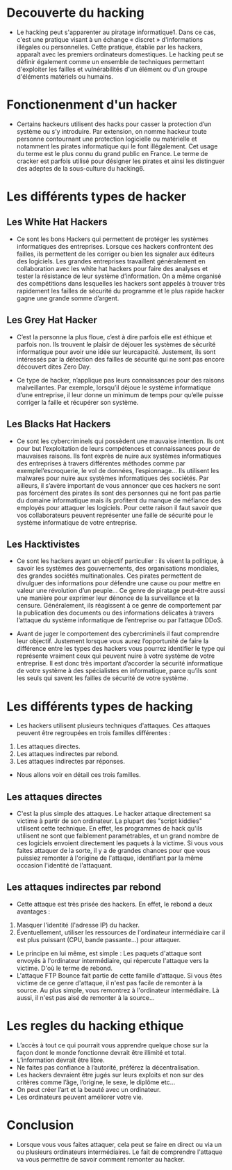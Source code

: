 # Decouverte du hacking

* Le hacking peut s'apparenter au piratage informatique1. Dans ce cas, c'est une pratique visant à un échange « discret » d'informations illégales ou personnelles. Cette pratique, établie par les hackers, apparaît avec les premiers ordinateurs domestiques. Le hacking peut se définir également comme un ensemble de techniques permettant d'exploiter les failles et vulnérabilités d'un élément ou d'un groupe d'éléments matériels ou humains.

# Fonctionenment d'un hacker

* Certains hackeurs utilisent des hacks pour casser la protection d’un système ou s’y introduire. Par extension, on nomme hackeur toute personne contournant une protection logicielle ou matérielle et notamment les pirates informatique qui le font illégalement. Cet usage du terme est le plus connu du grand public en France. Le terme de cracker est parfois utilisé pour désigner les pirates et ainsi les distinguer des adeptes de la sous-culture du hacking6.

# Les différents types de hacker

## Les White Hat Hackers
- Ce sont les bons Hackers qui permettent de protéger les systèmes informatiques des entreprises. Lorsque ces hackers confrontent des failles, ils permettent de les corriger ou bien les signaler aux éditeurs des logiciels. Les grandes entreprises travaillent généralement en collaboration avec les white hat hackers pour faire des analyses et tester la résistance de leur système d’information. On a même organisé des compétitions dans lesquelles les hackers sont appelés à trouver très rapidement les failles de sécurité du programme et le plus rapide hacker gagne une grande somme d’argent.

## Les Grey Hat Hacker

- C’est la personne la plus floue, c’est à dire parfois elle est éthique et parfois non. Ils trouvent le plaisir de déjouer les systèmes de sécurité informatique pour avoir une idée sur leurcapacité. Justement, ils sont intéressés par la détection des failles de sécurité qui ne sont pas encore découvert dites Zero Day.

- Ce type de hacker, n’applique pas leurs connaissances pour des raisons malveillantes. Par exemple, lorsqu’il déjoue le système informatique d’une entreprise, il leur donne un minimum de temps pour qu’elle puisse corriger la faille et récupérer son système.

## Les Blacks Hat Hackers

- Ce sont les cybercriminels qui possèdent une mauvaise intention. Ils ont pour but l’exploitation de leurs compétences et connaissances pour de mauvaises raisons. Ils font exprès de nuire aux systèmes informatiques des entreprises à travers différentes méthodes comme par exemplel’escroquerie, le vol de données, l’espionnage… Ils utilisent les malwares pour nuire aux systèmes informatiques des sociétés. Par ailleurs, il s’avère important de vous annoncer que ces hackers ne sont pas forcément des pirates ils sont des personnes qui ne font pas partie du domaine informatique mais ils profitent du manque de méfiance des employés pour attaquer les logiciels. Pour cette raison il faut savoir que vos collaborateurs peuvent représenter une faille de sécurité pour le système informatique de votre entreprise.

## Les Hacktivistes

- Ce sont les hackers ayant un objectif particulier : ils visent la politique, à savoir les systèmes des gouvernements, des organisations mondiales, des grandes sociétés multinationales. Ces pirates permettent de divulguer des informations pour défendre une cause ou pour mettre en valeur une révolution d’un peuple… Ce genre de piratage peut-être aussi une manière pour exprimer leur dénonce de la surveillance et la censure. Généralement, ils réagissent à ce genre de comportement par la publication des documents ou des informations délicates à travers l’attaque du système informatique de l’entreprise ou par l’attaque DDoS.

- Avant de juger le comportement des cybercriminels il faut comprendre leur objectif. Justement lorsque vous aurez l’opportunité de faire la différence entre les types des hackers vous pourrez identifier le type qui représente vraiment ceux qui peuvent nuire à votre système de votre entreprise. Il est donc très important d’accorder la sécurité informatique de votre système à des spécialistes en informatique, parce qu’ils sont les seuls qui savent les failles de sécurité de votre système.

# Les différents types de hacking

- Les hackers utilisent plusieurs techniques d'attaques. Ces attaques peuvent être regroupées en trois familles différentes :
1. Les attaques directes.
2. Les attaques indirectes par rebond.
3. Les attaques indirectes par réponses.
- Nous allons voir en détail ces trois familles.

## Les attaques directes

- C'est la plus simple des attaques. Le hacker attaque directement sa victime à partir de son ordinateur. La plupart des "script kiddies" utilisent cette technique. En effet, les programmes de hack qu'ils utilisent ne sont que faiblement paramétrables, et un grand nombre de ces logiciels envoient directement les paquets à la victime.
Si vous vous faites attaquer de la sorte, il y a de grandes chances pour que vous puissiez remonter à l'origine de l'attaque, identifiant par la même occasion l'identité de l'attaquant.

## Les attaques indirectes par rebond

- Cette attaque est très prisée des hackers. En effet, le rebond a deux avantages :
1. Masquer l'identité (l'adresse IP) du hacker.
2. Éventuellement, utiliser les ressources de l'ordinateur intermédiaire car il est plus puissant (CPU, bande passante...) pour attaquer.
- Le principe en lui même, est simple : Les paquets d'attaque sont envoyés à l'ordinateur intermédiaire, qui répercute l'attaque vers la victime. D'où le terme de rebond.
- L'attaque FTP Bounce fait partie de cette famille d'attaque.
Si vous êtes victime de ce genre d'attaque, il n'est pas facile de remonter à la source. Au plus simple, vous remontrez à l'ordinateur intermédiaire. 
Là aussi, il n'est pas aisé de remonter à la source...

# Les regles du hacking ethique

* L’accès à tout ce qui pourrait vous apprendre quelque chose sur la façon dont le monde fonctionne devrait être illimité et total.
* L’information devrait être libre.
* Ne faites pas confiance à l’autorité, préférez la décentralisation.
* Les hackers devraient être jugés sur leurs exploits et non sur des critères comme l’âge, l’origine, le sexe, le diplôme etc…
* On peut créer l’art et la beauté avec un ordinateur.
* Les ordinateurs peuvent améliorer votre vie.

# Conclusion

- Lorsque vous vous faites attaquer, cela peut se faire en direct ou via un ou plusieurs ordinateurs intermédiaires. Le fait de comprendre l'attaque va vous permettre de savoir comment remonter au hacker.

